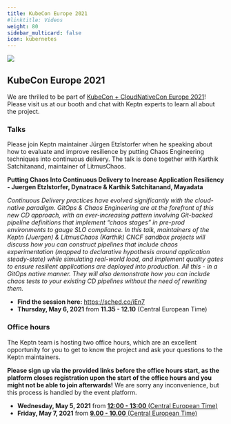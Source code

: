 ```yaml
---
title: KubeCon Europe 2021
#linktitle: Videos
weight: 80
sidebar_multicard: false
icon: kubernetes
---
```


![](https://cdn.sched.co/kccnceu2021/img/logo.jpg)

## KubeCon Europe 2021

We are thrilled to be part of [KubeCon + CloudNativeCon Europe 2021](https://events.linuxfoundation.org/kubecon-cloudnativecon-europe/)! Please visit us at our booth and chat with Keptn experts to learn all about the project.

### Talks

Please join Keptn maintainer Jürgen Etzlstorfer when he speaking about how to evaluate and improve resilience by putting Chaos Engineering techniques into continuous delivery. The talk is done together with Karthik Satchitanand, maintainer of LitmusChaos.

**Putting Chaos Into Continuous Delivery to Increase Application Resiliency - Juergen Etzlstorfer, Dynatrace & Karthik Satchitanand, Mayadata**

*Continuous Delivery practices have evolved significantly with the cloud-native paradigm. GitOps & Chaos Engineering are at the forefront of this new CD approach, with an ever-increasing pattern involving Git-backed pipeline definitions that implement “chaos stages” in pre-prod environments to gauge SLO compliance. In this talk, maintainers of the Keptn (Juergen) & LitmusChaos (Karthik) CNCF sandbox projects will discuss how you can construct pipelines that include chaos experimentation (mapped to declarative hypothesis around application steady-state) while simulating real-world load, and implement quality gates to ensure resilient applications are deployed into production. All this - in a GitOps native manner. They will also demonstrate how you can include chaos tests to your existing CD pipelines without the need of rewriting them.*


- **Find the session here:** https://sched.co/iEn7 
- **Thursday, May 6, 2021** from **11.35 - 12.10** (Central European Time)


### Office hours

The Keptn team is hosting two office hours, which are an excellent opportunity for you to get to know the project and ask your questions to the Keptn maintainers.

**Please sign up via the provided links before the office hours start, as the platform closes registration upon the start of the office hours and you might not be able to join afterwards!** We are sorry any inconvenience, but this process is handled by the event platform.

- **Wednesday, May 5, 2021** from [**12:00 - 13:00** (Central European Time)](https://community.cncf.io/e/mpsa39/)
- **Friday, May 7, 2021** from [**9.00 - 10.00** (Central European Time)](https://community.cncf.io/e/mrjfyp/)

